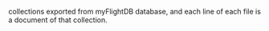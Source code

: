collections exported from myFlightDB database, and each line of each file is a document of that collection.
